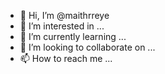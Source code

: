 - 👋 Hi, I’m @maithrreye
- 👀 I’m interested in ...
- 🌱 I’m currently learning ...
- 💞️ I’m looking to collaborate on ...
- 📫 How to reach me ...

<!---
maithrreye/maithrreye is a ✨ special ✨ repository because its `README.md` (this file) appears on your GitHub profile.
You can click the Preview link to take a look at your changes.
--->
